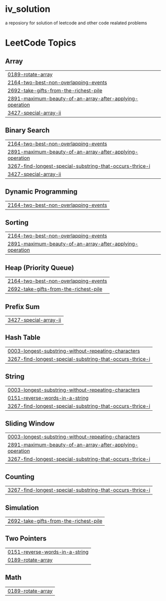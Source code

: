 # iv_solution
a reposiory for solution of leetcode and other code realated problems

<!---LeetCode Topics Start-->
# LeetCode Topics
## Array
|  |
| ------- |
| [0189-rotate-array](https://github.com/Mafiv/Competitive-Programing-Solutions-Stack/tree/master/0189-rotate-array) |
| [2164-two-best-non-overlapping-events](https://github.com/Mafiv/Competitive-Programing-Solutions-Stack/tree/master/2164-two-best-non-overlapping-events) |
| [2692-take-gifts-from-the-richest-pile](https://github.com/Mafiv/Competitive-Programing-Solutions-Stack/tree/master/2692-take-gifts-from-the-richest-pile) |
| [2891-maximum-beauty-of-an-array-after-applying-operation](https://github.com/Mafiv/Competitive-Programing-Solutions-Stack/tree/master/2891-maximum-beauty-of-an-array-after-applying-operation) |
| [3427-special-array-ii](https://github.com/Mafiv/Competitive-Programing-Solutions-Stack/tree/master/3427-special-array-ii) |
## Binary Search
|  |
| ------- |
| [2164-two-best-non-overlapping-events](https://github.com/Mafiv/Competitive-Programing-Solutions-Stack/tree/master/2164-two-best-non-overlapping-events) |
| [2891-maximum-beauty-of-an-array-after-applying-operation](https://github.com/Mafiv/Competitive-Programing-Solutions-Stack/tree/master/2891-maximum-beauty-of-an-array-after-applying-operation) |
| [3267-find-longest-special-substring-that-occurs-thrice-i](https://github.com/Mafiv/Competitive-Programing-Solutions-Stack/tree/master/3267-find-longest-special-substring-that-occurs-thrice-i) |
| [3427-special-array-ii](https://github.com/Mafiv/Competitive-Programing-Solutions-Stack/tree/master/3427-special-array-ii) |
## Dynamic Programming
|  |
| ------- |
| [2164-two-best-non-overlapping-events](https://github.com/Mafiv/Competitive-Programing-Solutions-Stack/tree/master/2164-two-best-non-overlapping-events) |
## Sorting
|  |
| ------- |
| [2164-two-best-non-overlapping-events](https://github.com/Mafiv/Competitive-Programing-Solutions-Stack/tree/master/2164-two-best-non-overlapping-events) |
| [2891-maximum-beauty-of-an-array-after-applying-operation](https://github.com/Mafiv/Competitive-Programing-Solutions-Stack/tree/master/2891-maximum-beauty-of-an-array-after-applying-operation) |
## Heap (Priority Queue)
|  |
| ------- |
| [2164-two-best-non-overlapping-events](https://github.com/Mafiv/Competitive-Programing-Solutions-Stack/tree/master/2164-two-best-non-overlapping-events) |
| [2692-take-gifts-from-the-richest-pile](https://github.com/Mafiv/Competitive-Programing-Solutions-Stack/tree/master/2692-take-gifts-from-the-richest-pile) |
## Prefix Sum
|  |
| ------- |
| [3427-special-array-ii](https://github.com/Mafiv/Competitive-Programing-Solutions-Stack/tree/master/3427-special-array-ii) |
## Hash Table
|  |
| ------- |
| [0003-longest-substring-without-repeating-characters](https://github.com/Mafiv/Competitive-Programing-Solutions-Stack/tree/master/0003-longest-substring-without-repeating-characters) |
| [3267-find-longest-special-substring-that-occurs-thrice-i](https://github.com/Mafiv/Competitive-Programing-Solutions-Stack/tree/master/3267-find-longest-special-substring-that-occurs-thrice-i) |
## String
|  |
| ------- |
| [0003-longest-substring-without-repeating-characters](https://github.com/Mafiv/Competitive-Programing-Solutions-Stack/tree/master/0003-longest-substring-without-repeating-characters) |
| [0151-reverse-words-in-a-string](https://github.com/Mafiv/Competitive-Programing-Solutions-Stack/tree/master/0151-reverse-words-in-a-string) |
| [3267-find-longest-special-substring-that-occurs-thrice-i](https://github.com/Mafiv/Competitive-Programing-Solutions-Stack/tree/master/3267-find-longest-special-substring-that-occurs-thrice-i) |
## Sliding Window
|  |
| ------- |
| [0003-longest-substring-without-repeating-characters](https://github.com/Mafiv/Competitive-Programing-Solutions-Stack/tree/master/0003-longest-substring-without-repeating-characters) |
| [2891-maximum-beauty-of-an-array-after-applying-operation](https://github.com/Mafiv/Competitive-Programing-Solutions-Stack/tree/master/2891-maximum-beauty-of-an-array-after-applying-operation) |
| [3267-find-longest-special-substring-that-occurs-thrice-i](https://github.com/Mafiv/Competitive-Programing-Solutions-Stack/tree/master/3267-find-longest-special-substring-that-occurs-thrice-i) |
## Counting
|  |
| ------- |
| [3267-find-longest-special-substring-that-occurs-thrice-i](https://github.com/Mafiv/Competitive-Programing-Solutions-Stack/tree/master/3267-find-longest-special-substring-that-occurs-thrice-i) |
## Simulation
|  |
| ------- |
| [2692-take-gifts-from-the-richest-pile](https://github.com/Mafiv/Competitive-Programing-Solutions-Stack/tree/master/2692-take-gifts-from-the-richest-pile) |
## Two Pointers
|  |
| ------- |
| [0151-reverse-words-in-a-string](https://github.com/Mafiv/Competitive-Programing-Solutions-Stack/tree/master/0151-reverse-words-in-a-string) |
| [0189-rotate-array](https://github.com/Mafiv/Competitive-Programing-Solutions-Stack/tree/master/0189-rotate-array) |
## Math
|  |
| ------- |
| [0189-rotate-array](https://github.com/Mafiv/Competitive-Programing-Solutions-Stack/tree/master/0189-rotate-array) |
<!---LeetCode Topics End-->